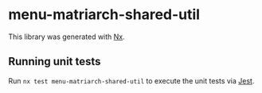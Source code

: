 # menu-matriarch-shared-util

This library was generated with [Nx](https://nx.dev).

## Running unit tests

Run `nx test menu-matriarch-shared-util` to execute the unit tests via [Jest](https://jestjs.io).
